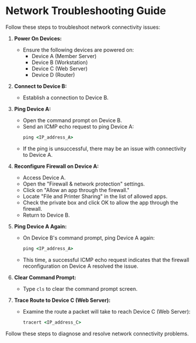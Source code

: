 # Network Troubleshooting Guide

Follow these steps to troubleshoot network connectivity issues:

1. **Power On Devices:**
   - Ensure the following devices are powered on:
     - Device A (Member Server)
     - Device B (Workstation)
     - Device C (Web Server)
     - Device D (Router)

2. **Connect to Device B:**
   - Establish a connection to Device B.

3. **Ping Device A:**
   - Open the command prompt on Device B.
   - Send an ICMP echo request to ping Device A:
     ```cmd
     ping <IP_address_A>
     ```
   - If the ping is unsuccessful, there may be an issue with connectivity to Device A.

4. **Reconfigure Firewall on Device A:**
   - Access Device A.
   - Open the "Firewall & network protection" settings.
   - Click on "Allow an app through the firewall."
   - Locate "File and Printer Sharing" in the list of allowed apps.
   - Check the private box and click OK to allow the app through the firewall.
   - Return to Device B.

5. **Ping Device A Again:**
   - On Device B's command prompt, ping Device A again:
     ```cmd
     ping <IP_address_A>
     ```
   - This time, a successful ICMP echo request indicates that the firewall reconfiguration on Device A resolved the issue.

6. **Clear Command Prompt:**
   - Type `cls` to clear the command prompt screen.

7. **Trace Route to Device C (Web Server):**
   - Examine the route a packet will take to reach Device C (Web Server):
     ```cmd
     tracert <IP_address_C>
     ```
   
Follow these steps to diagnose and resolve network connectivity problems.

